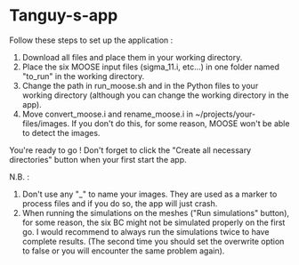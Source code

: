 # Tanguy-s-app
Follow these steps to set up the application :
1. Download all files and place them in your working directory.
2. Place the six MOOSE input files (sigma_11.i, etc...) in one folder named "to_run" in the working directory.
3. Change the path in run_moose.sh and in the Python files to your working directory (although you can change the working directory in the app).
4. Move convert_moose.i and rename_moose.i in ~/projects/your-files/images. If you don't do this, for some reason, MOOSE won't be able to detect the images.

You're ready to go ! Don't forget to click the "Create all necessary directories" button when your first start the app.

N.B. : 
1. Don't use any "_" to name your images. They are used as a marker to process files and if you do so, the app will just crash.
2. When running the simulations on the meshes ("Run simulations" button), for some reason, the six BC might not be simulated properly on the first go. I would recommend to always run the simulations twice to have complete results. (The second time you should set the overwrite option to false or you will encounter the same problem again).

